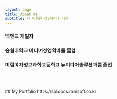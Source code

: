 ```yaml
---
layout: page
title: About me
subtitle: 내 이름은 장인수다! 나는
---
```

### 백엔드 개발자  

### 숭실대학교 미디어경영학과를 졸업  

### 미림여자정보과학고등학교 뉴미디어솔루션과를 졸업  
<br/>
<br/>
<br/>
## My Portfolio
https://solidocs.minisoft.co.kr